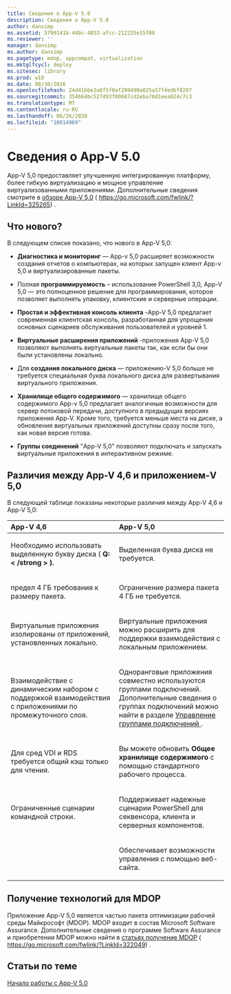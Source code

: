 ```yaml
---
title: Сведения о App-V 5.0
description: Сведения о App-V 5.0
author: dansimp
ms.assetid: 5799141b-44bc-4033-afcc-212235e15f00
ms.reviewer: ''
manager: dansimp
ms.author: dansimp
ms.pagetype: mdop, appcompat, virtualization
ms.mktglfcycl: deploy
ms.sitesec: library
ms.prod: w10
ms.date: 08/30/2016
ms.openlocfilehash: 24d41bbe3a8f5f0af299490a025a57f4edbf8207
ms.sourcegitcommit: 354664bc527d93f80687cd2eba70d1eea024c7c3
ms.translationtype: MT
ms.contentlocale: ru-RU
ms.lasthandoff: 06/26/2020
ms.locfileid: "10814969"
---
```

# Сведения о App-V 5.0


App-V 5,0 предоставляет улучшенную интегрированную платформу, более гибкую виртуализацию и мощное управление виртуализованными приложениями. Дополнительные сведения смотрите в [обзоре App-V 5,0](https://go.microsoft.com/fwlink/?LinkId=325265) ( https://go.microsoft.com/fwlink/?LinkId=325265) .

## <a href="" id="what-s-new-"></a>Что нового?


В следующем списке показано, что нового в App-V 5,0:

-   **Диагностика и мониторинг** — App-v 5,0 расширяет возможности создания отчетов о компьютерах, на которых запущен клиент App-v 5,0 и виртуализированные пакеты.

-   Полная **программируемость** – использование PowerShell 3,0, App-V 5,0 — это полноценное решение для программирования, которое позволяет выполнять упаковку, клиентские и серверные операции.

-   **Простая и эффективная консоль клиента** -App-V 5,0 предлагает современная клиентская консоль, разработанная для упрощения основных сценариев обслуживания пользователей и уровней 1.

-   **Виртуальные расширения приложений** -приложения App-V 5,0 позволяют выполнять виртуальные пакеты так, как если бы они были установлены локально.

-   Для **создания локального диска** — приложению-V 5,0 больше не требуется специальная буква локального диска для развертывания виртуального приложения.

-   **Хранилище общего содержимого** — хранилище общего содержимого App-v 5,0 предлагает аналогичные возможности для сервер потоковой передачи, доступного в предыдущих версиях приложения App-V. Кроме того, требуется меньше места на диске, а обновления виртуальных приложений доступны сразу после того, как новая версия готова.

-   **Группы соединений** "App-V 5,0" позволяют подключать и запускать виртуальные приложения в интерактивном режиме.

## <a href="" id="bkmk-diff-46-50"></a>Различия между App-V 4,6 и приложением-V 5,0


В следующей таблице показаны некоторые различия между App-V 4,6 и App-V 5,0:

<table>
<colgroup>
<col width="50%" />
<col width="50%" />
</colgroup>
<thead>
<tr class="header">
<th align="left">App-V 4,6</th>
<th align="left">App-V 5,0</th>
</tr>
</thead>
<tbody>
<tr class="odd">
<td align="left"><p>Необходимо использовать выделенную букву диска ( <strong> Q: &lt; /strong &gt; ).</p></td>
<td align="left"><p>Выделенная буква диска не требуется.</p></td>
</tr>
<tr class="even">
<td align="left"><p>предел 4 ГБ требования к размеру пакета.</p></td>
<td align="left"><p>Ограничение размера пакета 4 ГБ не требуется.</p></td>
</tr>
<tr class="odd">
<td align="left"><p>Виртуальные приложения изолированы от приложений, установленных локально.</p></td>
<td align="left"><p>Виртуальные приложения можно расширить для поддержки взаимодействия с локальным приложением.</p></td>
</tr>
<tr class="even">
<td align="left"><p>Взаимодействие с динамическим набором с поддержкой взаимодействия с приложениями по промежуточного слоя.</p></td>
<td align="left"><p>Одноранговые приложения совместно используются группами подключений. Дополнительные сведения о группах подключений можно найти в разделе <a href="managing-connection-groups.md" data-raw-source="[Managing Connection Groups](managing-connection-groups.md)"> Управление группами подключений </a> .</p></td>
</tr>
<tr class="odd">
<td align="left"><p>Для сред VDI и RDS требуется общий кэш только для чтения.</p></td>
<td align="left"><p>Вы можете обновить <strong> Общее хранилище содержимого </strong> с помощью стандартного рабочего процесса.</p></td>
</tr>
<tr class="even">
<td align="left"><p>Ограниченные сценарии командной строки.</p></td>
<td align="left"><p>Поддерживает надежные сценарии PowerShell для секвенсора, клиента и серверных компонентов.</p></td>
</tr>
<tr class="odd">
<td align="left"><p></p></td>
<td align="left"><p>Обеспечивает возможности управления с помощью веб-сайта.</p></td>
</tr>
</tbody>
</table>

 

## Получение технологий для MDOP


Приложение App-V 5,0 является частью пакета оптимизации рабочей среды Майкрософт (MDOP). MDOP входит в состав Microsoft Software Assurance. Дополнительные сведения о программе Software Assurance и приобретении MDOP можно найти в [статьях получение MDOP](https://go.microsoft.com/fwlink/?LinkId=322049) ( https://go.microsoft.com/fwlink/?LinkId=322049) .






## Статьи по теме


[Начало работы с App-V 5.0](getting-started-with-app-v-50--rtm.md)

 

 





